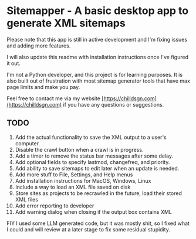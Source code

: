 # Sitemapper - A basic desktop app to generate XML sitemaps
Please note that this app is still in active development and I'm fixing issues and adding more features.

I will also update this readme with installation instructions once I've figured it out.

I'm not a Python developer, and this project is for learning purposes. It is also built out of frustration with most sitemap generator tools that have max page limits and make you pay.

Feel free to contact me via my website [https://chilldsgn.com](https://chilldsgn.com) if you have any questions or suggestions.

## TODO
1. Add the actual functionality to save the XML output to a user's computer.
2. Disable the crawl button when a crawl is in progress.
3. Add a timer to remove the status bar messages after some delay.
4. Add optional fields to specify lastmod, changefreq, and priority.
5. Add ability to save sitemaps to edit later when an update is needed.
6. Add more stuff to File, Settings, and Help menus
7. Add installation instructions for MacOS, Windows, Linux
8. Include a way to load an XML file saved on disk
9. Store sites as projects to be recrawled in the future, load their stored XML files
10. Add error reporting to developer
11. Add warning dialog when closing if the output box contains XML

FIY I used some LLM generated code, but it was mostly shit, so I fixed what I could and will review at a later stage to fix some residual stupidity.